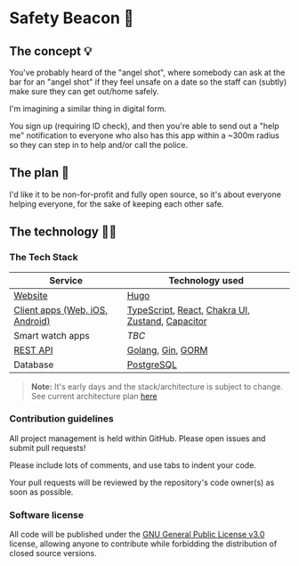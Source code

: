 # Safety Beacon 🚨

## The concept 💡

You've probably heard of the "angel shot", where somebody can ask at the bar for an "angel shot" if they feel unsafe on a date so the staff can (subtly) make sure they can get out/home safely.

I'm imagining a similar thing in digital form.

You sign up (requiring ID check), and then you're able to send out a "help me" notification to everyone who also has this app within a ~300m radius so they can step in to help and/or call the police.

## The plan 🥷

I'd like it to be non-for-profit and fully open source, so it's about everyone helping everyone, for the sake of keeping each other safe.

## The technology 🧑‍💻

### The Tech Stack

| Service | Technology used |
| - | - |
| [Website](https://github.com/safetybeacon/website) | [Hugo](https://gohugo.io/) |
| [Client apps (Web, iOS, Android)](https://github.com/safetybeacon/client-app) | [TypeScript](https://www.typescriptlang.org/), [React](https://react.dev/), [Chakra UI](https://chakra-ui.com/), [Zustand](https://github.com/pmndrs/zustand), [Capacitor](https://capacitorjs.com/) |
| Smart watch apps | *TBC* |
| [REST API](https://github.com/safetybeacon/beacon-api) | [Golang](https://go.dev/), [Gin](https://github.com/gin-gonic/gin), [GORM](https://gorm.io/) |
| Database | [PostgreSQL](https://www.postgresql.org/) |

> **Note:** It's early days and the stack/architecture is subject to change.
> See current architecture plan [here](https://github.com/safetybeacon/infrastructure/blob/main/architecture_plan.md)

### Contribution guidelines

All project management is held within GitHub. Please open issues and submit pull requests!

Please include lots of comments, and use tabs to indent your code.

Your pull requests will be reviewed by the repository's code owner(s) as soon as possible.

### Software license

All code will be published under the [GNU General Public License v3.0](https://choosealicense.com/licenses/gpl-3.0/) license, allowing anyone to contribute while forbidding the distribution of closed source versions.

